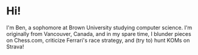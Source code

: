 # **Hi!**

I'm Ben, a sophomore at Brown University studying computer science. I'm originally from Vancouver, Canada, and in my spare time, I blunder pieces on Chess.com, criticize Ferrari's race strategy, and (try to) hunt KOMs on Strava!